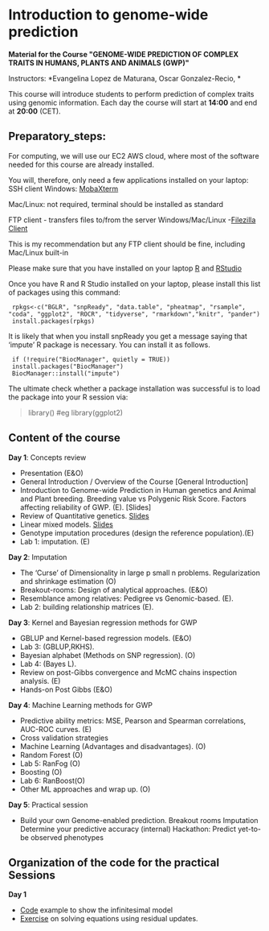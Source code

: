 # Introduction to genome-wide prediction 

**Material for the Course "GENOME-WIDE PREDICTION OF COMPLEX TRAITS IN HUMANS, PLANTS AND ANIMALS (GWP)"**

Instructors: *Evangelina Lopez de Maturana, Oscar Gonzalez-Recio, *

This course will introduce students to perform prediction of complex traits using genomic information. 
Each day the course will start at **14:00** and end at **20:00** (CET).

<!-- timetable: [here](https://docs.google.com/spreadsheets/d/1Cy8vBD6I_no8UPzYPU9bz7ASWyI3bc4Y9vcdr5S1TBw/edit#gid=0) -->

## Preparatory_steps: 
For computing, we will use our EC2 AWS cloud, where most of the software needed for this course are already installed.

You will, therefore, only need a few applications installed on your laptop:
 SSH client
 Windows: [MobaXterm](https://mobaxterm.mobatek.net/download.html)

 Mac/Linux: not required, terminal should be installed as standard
 
 FTP client - transfers files to/from the server
 Windows/Mac/Linux -[Filezilla Client](https://filezilla-project.org/download.php?type=client)

This is my recommendation but any FTP client should be fine, including Mac/Linux built-in

Please make sure that you have installed on your laptop [R](https://cran.r-project.org/) and [RStudio](https://www.rstudio.com/products/rstudio/download/#download)

Once you have R and R Studio installed on your laptop, please install this list of packages using this command:
```
 rpkgs<-c("BGLR", "snpReady", "data.table", "pheatmap", "rsample", "coda", "ggplot2", "ROCR", "tidyverse", "rmarkdown","knitr", "pander")
 install.packages(rpkgs)
```

It is likely that when you install snpReady you get a message saying that ‘impute’ R package is necessary. You can install it as follows.
```
 if (!require("BiocManager", quietly = TRUE))
 install.packages("BiocManager")
 BiocManager::install("impute")
```

The ultimate check whether a package installation was successful is to load the package into your R session via:

 > library(<packagename>)
 #eg library(ggplot2)

## Content of the course

**Day 1**: Concepts review
- Presentation (E&O)
- General Introduction / Overview of the Course [General Introduction]<!--(slides/0_General_Introduction.pdf)-->
- Introduction to Genome-wide Prediction in Human genetics and Animal and Plant breeding. Breeding value vs Polygenic Risk Score. Factors affecting reliability of GWP. (E). [Slides]<!--(slides/.pdf)-->
- Review of Quantitative genetics. [Slides](slides/Day1.Review_Quantitative_Genetics.pdf)
- Linear mixed models. [Slides](Day1.Linear_Mixed_Models)
- Genotype imputation procedures (design the reference population).(E)
- Lab 1: imputation. (E)

**Day 2**: Imputation
- The ‘Curse’ of Dimensionality in large p small n problems. Regularization and shrinkage estimation (O)
- Breakout-rooms: Design of analytical approaches. (E&O)
- Resemblance among relatives: Pedigree vs Genomic-based. (E). 
- Lab 2: building relationship matrices (E).

**Day 3**: Kernel and Bayesian regression methods for GWP
- GBLUP and Kernel-based regression models. (E&O)
- Lab 3: (GBLUP,RKHS). 
- Bayesian alphabet (Methods on SNP regression). (O)
- Lab 4: (Bayes L).
- Review on post-Gibbs convergence and McMC chains inspection analysis. (E)
- Hands-on Post Gibbs (E&O)

**Day 4**: Machine Learning methods for GWP
- Predictive ability metrics: MSE, Pearson and Spearman correlations, AUC-ROC curves. (E)
- Cross validation strategies
- Machine Learning (Advantages and disadvantages). (O)
- Random Forest (O)
- Lab 5: RanFog (O)
- Boosting (O)
- Lab 6: RanBoost(O)
- Other ML approaches and wrap up. (O)

**Day 5**: Practical session
- Build your own Genome-enabled prediction. Breakout rooms
        Imputation
        Determine your predictive accuracy (internal)
        Hackathon: Predict yet-to-be observed phenotypes

## Organization of the code for the practical Sessions
**Day 1**
 - [Code](Exercises/Day1.Exercise_Infinitesimal_Model.R) example to show the infinitesimal model
 - [Exercise](Day1.SolveGSRU.R) on solving equations using residual updates.
